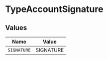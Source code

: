 # TypeAccountSignature


## Values

| Name        | Value       |
| ----------- | ----------- |
| `SIGNATURE` | SIGNATURE   |